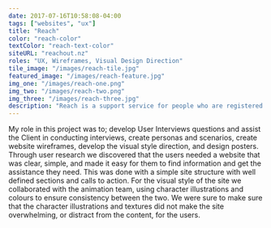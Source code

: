```yaml
---
date: 2017-07-16T10:58:08-04:00
tags: ["websites", "ux"]
title: "Reach"
color: "reach-color"
textColor: "reach-text-color"
siteURL: "reachout.nz"
roles: "UX, Wireframes, Visual Design Direction"
tile_image: "/images/reach-tile.jpg"
featured_image: "/images/reach-feature.jpg"
img_one: "/images/reach-one.png"
img_two: "/images/reach-two.png"
img_three: "/images/reach-three.jpg"
description: "Reach is a support service for people who are registered as job seekers, and manage a health issue or disability. The Reach team takes time to listen, support and walk with people on their journey to wellbeing."
---
```


My role in this project was to; develop User Interviews questions and assist the Client in conducting interviews, create personas and scenarios, create website wireframes, develop the visual style direction, and design posters. Through user research we discovered that the users needed a website that was clear, simple, and made it easy for them to find information and get the assistance they need. This was done with a simple site structure with well defined sections and calls to action. For the visual style of the site we collaborated with the animation team, using character illustrations and colours to ensure consistency between the two. We were sure to make sure that the character illustrations and textures did not make the site overwhelming, or distract from the content, for the users. 
